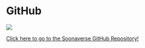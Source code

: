# GitHub

![](<../../.gitbook/assets/image (11) (1) (1).png>)

[Click here to go to the Soonaverse GitHub Repository!](https://github.com/soonaverse/app)
